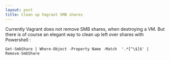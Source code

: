 ```yaml
---
layout: post
title: Clean up Vagrant SMB shares
---
```


Currently Vagrant does not remove SMB shares, when destroying a VM. But there is of course an elegant way to clean up left over shares with Powershell :

```
Get-SmbShare | Where-Object -Property Name -Match  '.*[^\$]$' | Remove-SmbShare
```
